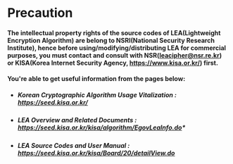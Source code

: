 
# Precaution

#### The intellectual property rights of the source codes of LEA(Lightweight Encryption Algorithm) are belong to NSRI(National Security Research Institute), hence before using/modifying/distributing LEA for commercial purposes, you must contact and consult with NSR(leacipher@nsr.re.kr) or KISA(Korea Internet Security Agency, https://www.kisa.or.kr/) first.

#### You're able to get useful information from the pages below:
  - ##### *Korean Cryptographic Algorithm Usage Vitalization : https://seed.kisa.or.kr/*
  - ##### LEA Overview and Related Documents : https://seed.kisa.or.kr/kisa/algorithm/EgovLeaInfo.do*
  - ##### *LEA Source Codes and User Manual : https://seed.kisa.or.kr/kisa/Board/20/detailView.do*  

